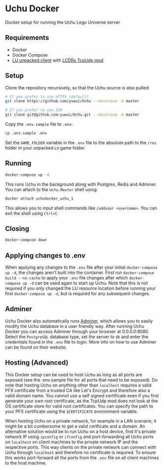 # Uchu Docker

Docker setup for running the Uchu Lego Universe server

## Requirements

- Docker
- Docker Compose
- [LU unpacked client](https://docs.google.com/document/d/1XmHXWuUQqzUIOcv6SVVjaNBm4bFg9lnW4Pk1pllimEg/edit) with [LCDRs TcpUdp mod](https://github.com/lcdr/raknet_shim_dll/releases/tag/2020-09-03)

## Setup

Clone the repository recursively, so that the Uchu source is also pulled:

```bash
# If you prefer to use HTTPS (default)
git clone https://github.com/yuwui/Uchu --recursive -b master

# If you prefer to use SSH
git clone git@github.com:yuwui/Uchu.git --recursive -b master
```

Copy the `.env.sample` file to `.env`:

```bash
cp .env.sample .env
```

Set the `GAME_FOLDER` variable in the `.env` file to the absolute path to the `/res` folder in your unpacked `LU` game folder.

## Running

```bash
docker-compose up -d
```

This runs Uchu in the background along with Postgres, Redis and Adminer. You can attach to the `Uchu.Master` shell using:

```bash
docker attach uchudocker_uchu_1
```

This allows you to input shell commands like `/adduser <username>`. You can exit the shell using `Ctrl+C`.

## Closing

```bash
docker-compose down
```

## Applying changes to .env

When applying any changes to the `.env` file after your initial `docker-compose up -d`, the changes aren't built into the container. First run `docker-compose build --no-cache` to apply your `.env` file changes after which `docker-compose up -d` can be used again to start up Uchu. Note that this is not required if you only changed the LU resource location before running your first `docker-compose up -d`, but is required for any subsequent changes.

## Adminer

Uchu Docker also automatically runs [Adminer](https://www.adminer.org), which allows you to easily modify the Uchu database in a user friendly way. After running Uchu Docker you can access Adminer through your browser at 0.0.0.0:8080. Select the `PostgreSQL` database type, set the server to `db` and enter the credentials found in the `.env` file to login. More info on how to use Adminer can be found on their website.

## Hosting (Advanced)

This Docker setup can be used to host Uchu as long as all ports are exposed (see the .env.sample file for all ports that need to be exposed). Do note that hosting Uchu on anything other than `localhost` requires a valid PFX certificate from a trusted CA like Let's Encrypt and therefore also a valid domain name. You *cannot* use a self signed certificate even if you first generate your own root certificate, as the TcpUdp mod does not look at the OS certificate store for valid root certificates. You can specify the path to your PFX certificate using the `$CERTIFICATE` environment variable.

When hosting Uchu on a private network, for example in a LAN scenario, it might be a bit cumbersome to get a valid certficate and a domain. An alternative solution would be to run Uchu on a host device, find it's private network IP using `ipconfig` or `ifconfig` and port-forwarding all Uchu ports on `localhost` on client machines to the private network IP and the respective ports. This way clients on the private network can connect with Uchu through `localhost` and therefore no certificate is required. To ensure this works port-forward all the ports from the `.env` file on all client machines to the host machine.
